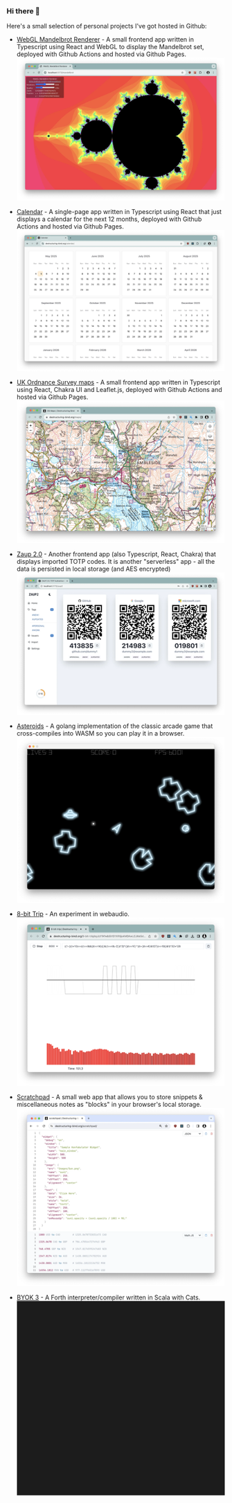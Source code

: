 ### Hi there 👋

Here's a small selection of personal projects I've got hosted in Github:

* [WebGL Mandelbrot Renderer](https://github.com/rm-hull/mandelbrot) - A small frontend app written in Typescript
  using React and WebGL to display the Mandelbrot set, deployed with Github Actions and hosted via Github Pages. 
  ![screenshot](https://github.com/rm-hull/mandelbrot/blob/main/doc/screenshot.webp?raw=true)

* [Calendar](https://github.com/rm-hull/calendar) - A single-page app written in Typescript
  using React that just displays a calendar for the next 12 months, deployed with Github Actions and hosted via Github Pages. 
  ![screenshot](https://github.com/rm-hull/calendar/blob/main/doc/screenshot.webp?raw=true)

* [UK Ordnance Survey maps](https://github.com/rm-hull/maps) - A small frontend app written in Typescript
  using React, Chakra UI and Leaflet.js, deployed with Github Actions and hosted via Github Pages. 
  ![maps-leisure](https://github.com/rm-hull/maps/blob/main/doc/screenshots/maps_leisure.webp?raw=true)
  
* [Zaup 2.0](https://github.com/rm-hull/zaup2) - Another frontend app (also Typescript, React, Chakra) that
  displays imported TOTP codes. It is another "serverless" app - all the data is persisted in local storage
  (and AES encrypted)
  ![screenshot](https://github.com/rm-hull/zaup2/blob/main/doc/screenshots/main.webp?raw=true)

* [Asteroids](https://github.com/rm-hull/asteroids) - A golang implementation of the classic arcade game that
  cross-compiles into WASM so you can play it in a browser.
  ![screenshot](https://github.com/rm-hull/asteroids/blob/main/screenshot.png?raw=true)

* [8-bit Trip](https://github.com/rm-hull/8-bit-trip) - An experiment in webaudio.
  ![web-app](https://github.com/rm-hull/8-bit-trip/blob/main/doc/screenshot/web_app.png?raw=true)

* [Scratchpad](https://github.com/rm-hull/scratchpad) -  A small web app that allows you to store snippets &
  miscellaneous notes as "blocks" in your browser's local storage.
  ![web-app](https://raw.githubusercontent.com/rm-hull/scratchpad/refs/heads/main/doc/screenshots/main.webp)
  
* [BYOK 3](https://github.com/rm-hull/byok3) - A Forth interpreter/compiler written in Scala with Cats.
  ![screencast](https://raw.githubusercontent.com/rm-hull/byok3/master/screencast.svg)

<!--
**rm-hull/rm-hull** is a ✨ _special_ ✨ repository because its `README.md` (this file) appears on your GitHub profile.

Here are some ideas to get you started:

- 🔭 I’m currently working on ...
- 🌱 I’m currently learning ...
- 👯 I’m looking to collaborate on ...
- 🤔 I’m looking for help with ...
- 💬 Ask me about ...
- 📫 How to reach me: ...
- 😄 Pronouns: ...
- ⚡ Fun fact: ...
-->

